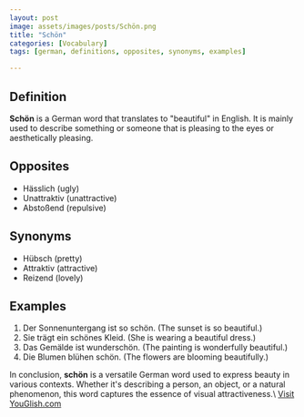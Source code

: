 ```yaml
---
layout: post
image: assets/images/posts/Schön.png
title: "Schön"
categories: [Vocabulary]
tags: [german, definitions, opposites, synonyms, examples]

---
```


## Definition

**Schön** is a German word that translates to "beautiful" in English. It is mainly used to describe something or someone that is pleasing to the eyes or aesthetically pleasing.

## Opposites

- Hässlich (ugly)
- Unattraktiv (unattractive)
- Abstoßend (repulsive)

## Synonyms

- Hübsch (pretty)
- Attraktiv (attractive)
- Reizend (lovely)

## Examples

1. Der Sonnenuntergang ist so schön. (The sunset is so beautiful.)
2. Sie trägt ein schönes Kleid. (She is wearing a beautiful dress.)
3. Das Gemälde ist wunderschön. (The painting is wonderfully beautiful.)
4. Die Blumen blühen schön. (The flowers are blooming beautifully.)

In conclusion, **schön** is a versatile German word used to express beauty in various contexts. Whether it's describing a person, an object, or a natural phenomenon, this word captures the essence of visual attractiveness.\ <a id="yg-widget-0" class="youglish-widget" data-query="Schön" data-lang="german" data-components="8412" data-auto-start="0" data-bkg-color="theme_light" data-title="How%20to%20pronounce%20Schön%20in%20German"  rel="nofollow" href="https://youglish.com">Visit YouGlish.com</a><script async src="https://youglish.com/public/emb/widget.js" charset="utf-8"></script>